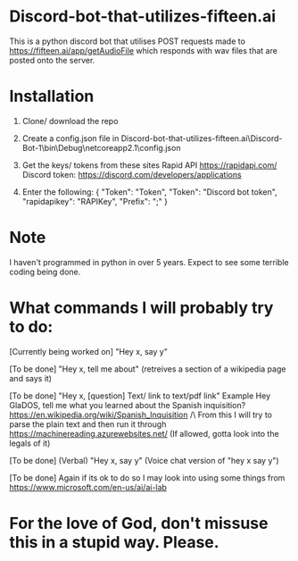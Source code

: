 # Discord-bot-that-utilizes-fifteen.ai
This is a python discord bot that utilises POST requests made to https://fifteen.ai/app/getAudioFile which responds with wav files that are posted onto the server.

# Installation 
1. Clone/ download the repo
2. Create a config.json file in Discord-bot-that-utilizes-fifteen.ai\Discord-Bot-1\bin\Debug\netcoreapp2.1\config.json

3. Get the keys/ tokens from these sites
Rapid API https://rapidapi.com/ Discord token: https://discord.com/developers/applications
4. Enter the following: 
  {
  "Token": "Token",
  "Token": "Discord bot token",
  "rapidapikey": "RAPIKey",
  "Prefix": ";"
  }


# Note
I haven't programmed in python in over 5 years. Expect to see some terrible coding being done.

# What commands I will probably try to do:

[Currently being worked on] "Hey x, say y"

[To be done] "Hey x, tell me about" (retreives a section of a wikipedia page and says it)

[To be done] "Hey x, [question] Text/ link to text/pdf link" 
Example Hey GlaDOS, tell me what you learned about the Spanish inquisition? https://en.wikipedia.org/wiki/Spanish_Inquisition
/\ From this I will try to parse the plain text and then run it through https://machinereading.azurewebsites.net/ (If allowed, gotta look into the legals of it)


[To be done] (Verbal) "Hey x, say y" (Voice chat version of "hey x say y")

[To be done] Again if its ok to do so I may look into using some things from https://www.microsoft.com/en-us/ai/ai-lab


# For the love of God, don't missuse this in a stupid way. Please.


